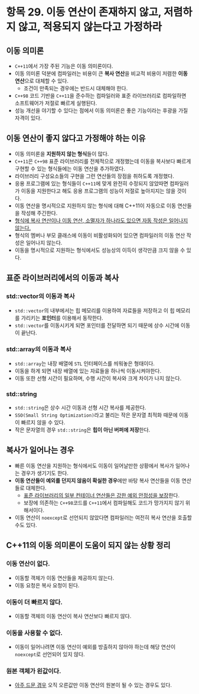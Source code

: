# 항목 29. 이동 연산이 존재하지 않고, 저렴하지 않고, 적용되지 않는다고 가정하라
## 이동 의미론
- `C++11`에서 가장 주된 기능은 이동 의미론이다.
- 이동 의미론 덕분에 컴파일러는 비용이 큰 **복사 연산**을 비교적 비용이 저렴한 **이동 연산**으로 대체할 수 있다.
  - 조건이 만족되는 경우에는 반드시 대체해야 한다.
- `C++98` 코드 기반을 `C++11`을 준수하는 컴파일러와 표준 라이브러리로 컴파일하면 소프트웨어가 저절로 빠르게 실행된다.
- 성능 개선을 야기할 수 있다는 점에서 이동 의미론은 좋은 기능이라는 후광을 가질 자격이 있다.

## 이동 연산이 좋지 않다고 가정해야 하는 이유
- 이동 의미론을 **지원하지 않는 형식**들이 많다.
- `C++11`은 `C++98` 표준 라이브러리를 전체적으로 개정했는데 이동을 복사보다 빠르게 구현할 수 있는 형식들에는 이동 연산을 추가하였다.
- 라이브러리 구성요소들의 구현을 그런 연산들의 장점을 취하도록 개정했다.
- 응용 프로그램에 있는 형식들이 `C++11`에 맞게 완전히 수정되지 않았따면 컴파일러가 이동을 지원한다고 해도 응용 프로그램의 성능이 저절로 높아지지는 않을 것이다.
- 이동 연산을 명시적으로 지원하지 않는 형식에 대해 C++11이 자동으로 이동 연산들을 작성해 주긴한다.
- [형식에 복사 연산이나 이동 연산, 소멸자가 하나라도 있으면 자동 작성은 일어나지 않는다.](/Chapter3/Item17.md)
- 형식의 멤버나 부모 클래스에 이동이 비활성화되어 있으면 컴파일러의 이동 연산 작성은 일어나지 않는다.
- 이동을 명시적으로 지원하는 형식에서도 성능상의 이득이 생각만큼 크지 않을 수 있다.

## 표준 라이브러리에서의 이동과 복사
### std::vector의 이동과 복사
- `std::vector`의 내부에서는 힙 메모리를 이용하여 자료들을 저장하고 이 힙 메모리를 가리키는 **포인터**를 이용해서 동작한다.
- `std::vector`를 이동시키게 되면 포인터를 전달하면 되기 때문에 상수 시간에 이동이 끝난다.

### std::array의 이동과 복사
- `std::array`는 내장 배열에 `STL` 인터페이스를 씌워놓은 형태이다.
- 이동을 하게 되면 내장 배열에 있는 자료들을 하나씩 이동시켜야한다.
- 이동 또한 선형 시간이 필요하며, 수행 시간이 복사와 크게 차이가 나지 않는다.

### std::string
- `std::string`은 상수 시간 이동과 선형 시간 복사를 제공한다.
- `SSO(Small String Optimization)`라고 불리는 작은 문자열 최적화 때문에 이동이 빠르지 않을 수 있다.
- 작은 문자열의 경우 `std::string`은 **힙이 아닌 버퍼에 저장**한다.

## 복사가 일어나는 경우
- 빠른 이동 연산을 지원하는 형식에서도 이동이 일어날만한 상황에서 복사가 일어나는 경우가 생기기도 한다.
- **이동 연산들이 예외를 던지지 않음이 확실한 경우**에만 바탕 복사 연산들을 이동 연산들로 대체한다.
  - [표준 라이브러리의 일부 컨테이너 연산들은 강한 예외 안정성을 보장](/Chapter3/Item14.md)한다.
  - 보장에 의존하는 `C++98`코드를 `C++11`에서 컴파일해도 코드가 망가지지 않기 위해서이다.
- 이동 연산이 `noexcept`로 선언되지 않았다면 컴파일러는 여전히 복사 연산을 호출할 수도 있다.

## C++11의 이동 의미론이 도움이 되지 않는 상황 정리
### 이동 연산이 없다.
- 이동할 객체가 이동 연산들을 제공하지 않는다.
- 이동 요청은 복사 요청이 된다.

### 이동이 더 빠르지 않다.
- 이동할 객체의 이동 연산이 복사 연산보다 빠르지 않다.

### 이동을 사용할 수 없다.
- 이동이 일어나려면 이동 연산이 예외를 방출하지 않아야 하는데 해당 연산이 `noexcept`로 선언되어 있지 않다.

### 원본 객체가 왼값이다.
- [아주 드문 경우](/Chapter5/Item25.md) 오직 오른값만 이동 연산의 원본이 될 수 있는 경우도 있다.